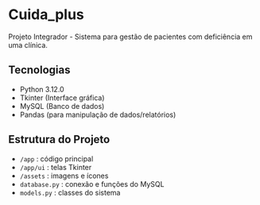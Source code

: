 # Cuida_plus

Projeto Integrador - Sistema para gestão de pacientes com deficiência em uma clínica.

## Tecnologias
- Python 3.12.0
- Tkinter (Interface gráfica)
- MySQL (Banco de dados)
- Pandas (para manipulação de dados/relatórios)

## Estrutura do Projeto
- `/app` : código principal
- `/app/ui` : telas Tkinter
- `/assets` : imagens e ícones
- `database.py` : conexão e funções do MySQL
- `models.py` : classes do sistema
